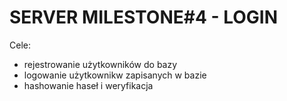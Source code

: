 # SERVER MILESTONE#4 - LOGIN

Cele:
- rejestrowanie użytkowników do bazy
- logowanie użytkownikw zapisanych w bazie
- hashowanie haseł i weryfikacja
